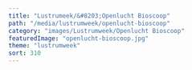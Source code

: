```yaml
---
title: "Lustrumeek/&#8203;Openlucht Bioscoop"
path: "/media/lustrumweek/openlucht-bioscoop"
category: "images/Lustrumweek/Openlucht Bioscoop"
featuredImage: "openlucht-bioscoop.jpg"
theme: "lustrumweek"
sort: 310
---
```

